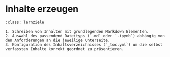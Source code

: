 # Inhalte erzeugen

```{admonition} [Inhalte erstellen](/inhalte/einleitung.md)
:class: lernziele

1. Schreiben von Inhalten mit grundlegenden Markdown Elementen.
2. Auswahl des passendend Dateityps (`.md` oder `.ipynb`) abhängig von den Anforderungen an die jeweilige Unterseite.
3. Konfiguration des Inhaltsverzeichnisses (`_toc.yml`) um die selbst verfassten Inhalte korrekt geordnet zu präsentieren.
```